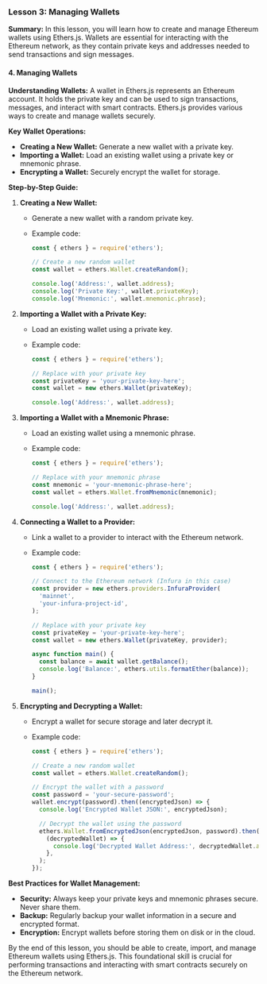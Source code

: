 ### Lesson 3: Managing Wallets

**Summary:** In this lesson, you will learn how to create and manage Ethereum wallets using Ethers.js. Wallets are essential for interacting with the Ethereum network, as they contain private keys and addresses needed to send transactions and sign messages.

#### 4. Managing Wallets

**Understanding Wallets:**
A wallet in Ethers.js represents an Ethereum account. It holds the private key and can be used to sign transactions, messages, and interact with smart contracts. Ethers.js provides various ways to create and manage wallets securely.

**Key Wallet Operations:**

- **Creating a New Wallet:** Generate a new wallet with a private key.
- **Importing a Wallet:** Load an existing wallet using a private key or mnemonic phrase.
- **Encrypting a Wallet:** Securely encrypt the wallet for storage.

**Step-by-Step Guide:**

1. **Creating a New Wallet:**

   - Generate a new wallet with a random private key.
   - Example code:

     ```js
     const { ethers } = require('ethers');

     // Create a new random wallet
     const wallet = ethers.Wallet.createRandom();

     console.log('Address:', wallet.address);
     console.log('Private Key:', wallet.privateKey);
     console.log('Mnemonic:', wallet.mnemonic.phrase);
     ```

2. **Importing a Wallet with a Private Key:**

   - Load an existing wallet using a private key.
   - Example code:

     ```js
     const { ethers } = require('ethers');

     // Replace with your private key
     const privateKey = 'your-private-key-here';
     const wallet = new ethers.Wallet(privateKey);

     console.log('Address:', wallet.address);
     ```

3. **Importing a Wallet with a Mnemonic Phrase:**

   - Load an existing wallet using a mnemonic phrase.
   - Example code:

     ```js
     const { ethers } = require('ethers');

     // Replace with your mnemonic phrase
     const mnemonic = 'your-mnemonic-phrase-here';
     const wallet = ethers.Wallet.fromMnemonic(mnemonic);

     console.log('Address:', wallet.address);
     ```

4. **Connecting a Wallet to a Provider:**

   - Link a wallet to a provider to interact with the Ethereum network.
   - Example code:

     ```js
     const { ethers } = require('ethers');

     // Connect to the Ethereum network (Infura in this case)
     const provider = new ethers.providers.InfuraProvider(
       'mainnet',
       'your-infura-project-id',
     );

     // Replace with your private key
     const privateKey = 'your-private-key-here';
     const wallet = new ethers.Wallet(privateKey, provider);

     async function main() {
       const balance = await wallet.getBalance();
       console.log('Balance:', ethers.utils.formatEther(balance));
     }

     main();
     ```

5. **Encrypting and Decrypting a Wallet:**

   - Encrypt a wallet for secure storage and later decrypt it.
   - Example code:

     ```js
     const { ethers } = require('ethers');

     // Create a new random wallet
     const wallet = ethers.Wallet.createRandom();

     // Encrypt the wallet with a password
     const password = 'your-secure-password';
     wallet.encrypt(password).then((encryptedJson) => {
       console.log('Encrypted Wallet JSON:', encryptedJson);

       // Decrypt the wallet using the password
       ethers.Wallet.fromEncryptedJson(encryptedJson, password).then(
         (decryptedWallet) => {
           console.log('Decrypted Wallet Address:', decryptedWallet.address);
         },
       );
     });
     ```

**Best Practices for Wallet Management:**

- **Security:** Always keep your private keys and mnemonic phrases secure. Never share them.
- **Backup:** Regularly backup your wallet information in a secure and encrypted format.
- **Encryption:** Encrypt wallets before storing them on disk or in the cloud.

By the end of this lesson, you should be able to create, import, and manage Ethereum wallets using Ethers.js. This foundational skill is crucial for performing transactions and interacting with smart contracts securely on the Ethereum network.

